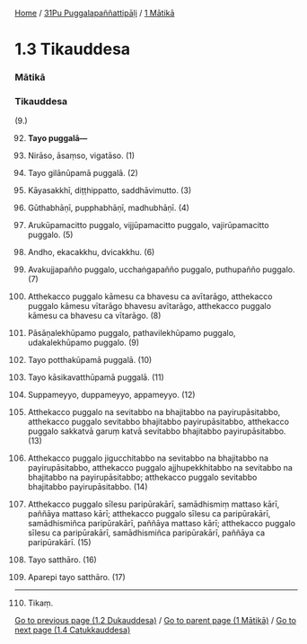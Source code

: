 
[Home](/) / [31Pu Puggalapaññattipāḷi](../../31Pu.md) / [1 Mātikā](../1.md)

# 1.3 Tikauddesa

### Mātikā

### Tikauddesa

(9.)

92. **Tayo puggalā—**

93. Nirāso, āsaṃso, vigatāso. (1)

94. Tayo gilānūpamā puggalā. (2)

95. Kāyasakkhī, diṭṭhippatto, saddhāvimutto. (3)

96. Gūthabhāṇī, pupphabhāṇī, madhubhāṇī. (4)

97. Arukūpamacitto puggalo, vijjūpamacitto puggalo, vajirūpamacitto puggalo. (5)

98. Andho, ekacakkhu, dvicakkhu. (6)

99. Avakujjapañño puggalo, ucchaṅgapañño puggalo, puthupañño puggalo. (7)

100. Atthekacco puggalo kāmesu ca bhavesu ca avītarāgo, atthekacco puggalo kāmesu vītarāgo bhavesu avītarāgo, atthekacco puggalo kāmesu ca bhavesu ca vītarāgo. (8)

101. Pāsāṇalekhūpamo puggalo, pathavilekhūpamo puggalo, udakalekhūpamo puggalo. (9)

102. Tayo potthakūpamā puggalā. (10)

103. Tayo kāsikavatthūpamā puggalā. (11)

104. Suppameyyo, duppameyyo, appameyyo. (12)

105. Atthekacco puggalo na sevitabbo na bhajitabbo na payirupāsitabbo, atthekacco puggalo sevitabbo bhajitabbo payirupāsitabbo, atthekacco puggalo sakkatvā garuṃ katvā sevitabbo bhajitabbo payirupāsitabbo. (13)

106. Atthekacco puggalo jigucchitabbo na sevitabbo na bhajitabbo na payirupāsitabbo, atthekacco puggalo ajjhupekkhitabbo na sevitabbo na bhajitabbo na payirupāsitabbo; atthekacco puggalo sevitabbo bhajitabbo payirupāsitabbo. (14)

107. Atthekacco puggalo sīlesu paripūrakārī, samādhismiṃ mattaso kārī, paññāya mattaso kārī; atthekacco puggalo sīlesu ca paripūrakārī, samādhismiñca paripūrakārī, paññāya mattaso kārī; atthekacco puggalo sīlesu ca paripūrakārī, samādhismiñca paripūrakārī, paññāya ca paripūrakārī. (15)

108. Tayo satthāro. (16)

109. Aparepi tayo satthāro. (17)

---

110. Tikaṃ.



[Go to previous page (1.2 Dukauddesa)](1.2.md) / [Go to parent page (1 Mātikā)](../1.md) / [Go to next page (1.4 Catukkauddesa)](1.4.md)


